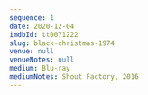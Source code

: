 ```yaml
---
sequence: 1
date: 2020-12-04
imdbId: tt0071222
slug: black-christmas-1974
venue: null
venueNotes: null
medium: Blu-ray
mediumNotes: Shout Factory, 2016
---
```


